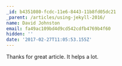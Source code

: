 ```yaml
---
_id: b4351080-fcdc-11e6-8443-11b8fd05dc21
_parent: /articles/using-jekyll-2016/
name: David Johnston
email: fa49ac109bd4d9cd542cdfb4769b4f60
hidden: ''
date: '2017-02-27T11:05:53.155Z'
---
```


Thanks for great article. It helps a lot.
